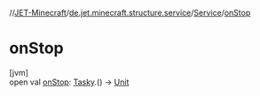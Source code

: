 //[JET-Minecraft](../../../index.md)/[de.jet.minecraft.structure.service](../index.md)/[Service](index.md)/[onStop](on-stop.md)

# onStop

[jvm]\
open val [onStop](on-stop.md): [Tasky](../../de.jet.minecraft.tool.timing.tasky/-tasky/index.md).() -&gt; [Unit](https://kotlinlang.org/api/latest/jvm/stdlib/kotlin/-unit/index.html)
